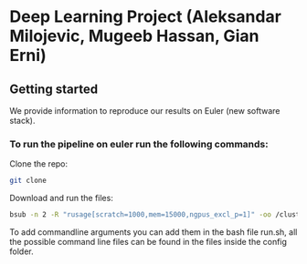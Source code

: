 # Deep Learning Project (Aleksandar Milojevic, Mugeeb Hassan, Gian Erni)

## Getting started 

We provide information to reproduce our results on Euler (new software stack).

### To run the pipeline on euler run the following commands:

Clone the repo:
```sh
git clone 
```

Download and run the files:
```sh
bsub -n 2 -R "rusage[scratch=1000,mem=15000,ngpus_excl_p=1]" -oo /cluster/scratch/$USER/log < run.sh
```

To add commandline arguments you can add them in the bash file run.sh, all the possible command line files can be found in the files inside the config folder.



